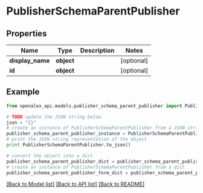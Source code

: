 # PublisherSchemaParentPublisher


## Properties

Name | Type | Description | Notes
------------ | ------------- | ------------- | -------------
**display_name** | **object** |  | [optional] 
**id** | **object** |  | [optional] 

## Example

```python
from openalex_api.models.publisher_schema_parent_publisher import PublisherSchemaParentPublisher

# TODO update the JSON string below
json = "{}"
# create an instance of PublisherSchemaParentPublisher from a JSON string
publisher_schema_parent_publisher_instance = PublisherSchemaParentPublisher.from_json(json)
# print the JSON string representation of the object
print PublisherSchemaParentPublisher.to_json()

# convert the object into a dict
publisher_schema_parent_publisher_dict = publisher_schema_parent_publisher_instance.to_dict()
# create an instance of PublisherSchemaParentPublisher from a dict
publisher_schema_parent_publisher_form_dict = publisher_schema_parent_publisher.from_dict(publisher_schema_parent_publisher_dict)
```
[[Back to Model list]](../README.md#documentation-for-models) [[Back to API list]](../README.md#documentation-for-api-endpoints) [[Back to README]](../README.md)


